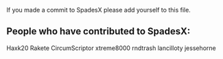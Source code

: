 If you made a commit to SpadesX please add yourself to this file.

## People who have contributed to SpadesX:
Haxk20
Rakete
CircumScriptor
xtreme8000
rndtrash
lancilloty
jessehorne
